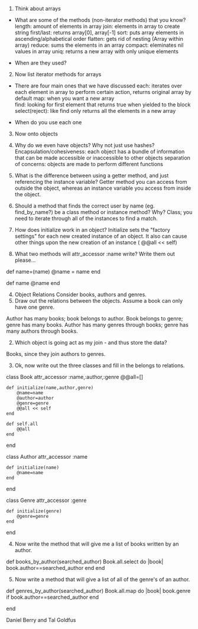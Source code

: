 1. Think about arrays
- What are some of the methods (non-iterator methods) that you know?
length: amount of elements in array
join: elements in array to create string
first/last: returns array[0], array[-1]
sort: puts array elements in ascending/alphabetical order
flatten: gets rid of nesting (Array within array)
reduce: sums the elements in an array
compact: eleminates nil values in array
uniq: returns a new array with only unique elements

- When are they used?
    

2. Now list iterator methods for arrays
- There are four main ones that we have discussed
each: iterates over each element in array to perform certain action, returns original array by default
map: when you want a new array  
find: looking for first element that returns true when yielded to the block
select(reject): like find only returns all the elements in a new array

- When do you use each one

3. Now onto objects
  1. Why do we even have objects?  Why not just use hashes?
Encapsulation/cohesiveness: each object has a bundle of information that can be made accessible or inaccessible to other objects
separation of concerns: objects are made to perform different functions 

  2. What is the difference between using a getter method, and just referencing the instance variable?
Getter method you can access from outside the object, whereas an instance variable you access from inside the object.

3. Should a method that finds the correct user by name (eg. find_by_name?) be a class method or instance method?  Why?
Class; you need to iterate through all of the instances to find a match.

  4. How does initialize work in an object?
Initialize sets the "factory settings" for each new created instance of an object. It also can cause other things upon the new creation of an instance ( @@all << self)

  5. What two methods will attr_accessor :name write?
  Write them out please...

def name=(name)
@name = name
end

def name
@name
end

4. Object Relations
  Consider books, authors and genres.
  1. Draw out the relations between the objects.  Assume a book can only have one genre.

Author has many books; book belongs to author. Book belongs to genre; genre has many books.
Author has many genres through books; genre has many authors through books. 

  2. Which object is going act as my join - and thus store the data?

Books, since they join authors to genres.

  3. Ok, now write out the three classes and fill in the belongs to relations.

class Book
    attr_accessor :name,:author,:genre 
    @@all=[]

    def initialize(name,author,genre)
        @name=name
        @author=author
        @genre=genre
        @@all << self
    end

    def self.all
        @@all
    end

end

class Author
    attr_accessor :name

    def initialize(name)
        @name=name
    end

end

class Genre
    attr_accessor :genre

    def initialize(genre)
        @genre=genre
    end

end
    



  4. Now write the method that will give me a list of books written by an author.

def books_by_author(searched_author)
    Book.all.select do |book|
        book.author==searched_author
    end
end

  5. Now write a method that will give a list of all of the genre's of an author.

def genres_by_author(searched_author)
    Book.all.map do |book|
        book.genre if book.author==searched_author
    end

end

Daniel Berry and Tal Goldfus